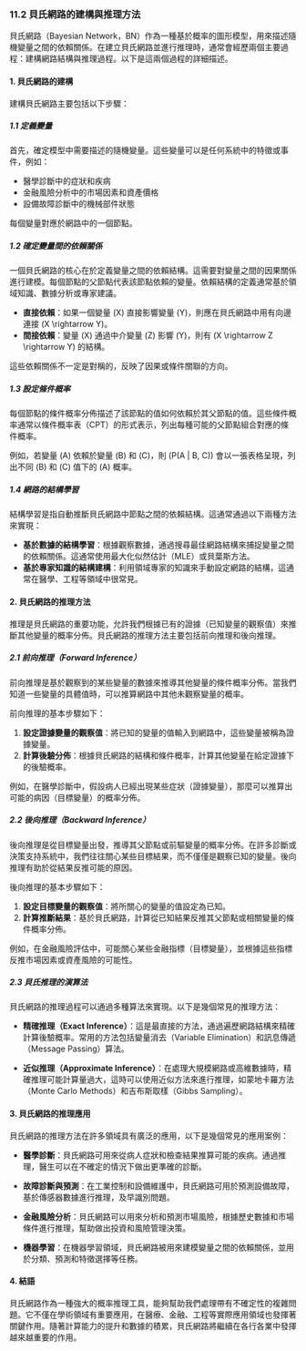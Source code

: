 ### 11.2 貝氏網路的建構與推理方法

貝氏網路（Bayesian Network，BN）作為一種基於概率的圖形模型，用來描述隨機變量之間的依賴關係。在建立貝氏網路並進行推理時，通常會經歷兩個主要過程：建構網路結構與推理過程。以下是這兩個過程的詳細描述。

#### 1. 貝氏網路的建構

建構貝氏網路主要包括以下步驟：

##### 1.1 定義變量

首先，確定模型中需要描述的隨機變量。這些變量可以是任何系統中的特徵或事件，例如：

- 醫學診斷中的症狀和疾病
- 金融風險分析中的市場因素和資產價格
- 設備故障診斷中的機械部件狀態

每個變量對應於網路中的一個節點。

##### 1.2 確定變量間的依賴關係

一個貝氏網路的核心在於定義變量之間的依賴結構。這需要對變量之間的因果關係進行建模。每個節點的父節點代表該節點依賴的變量。依賴結構的定義通常基於領域知識、數據分析或專家建議。

- **直接依賴**：如果一個變量 \(X\) 直接影響變量 \(Y\)，則應在貝氏網路中用有向邊連接 \(X \rightarrow Y\)。
- **間接依賴**：變量 \(X\) 通過中介變量 \(Z\) 影響 \(Y\)，則有 \(X \rightarrow Z \rightarrow Y\) 的結構。

這些依賴關係不一定是對稱的，反映了因果或條件關聯的方向。

##### 1.3 設定條件概率

每個節點的條件概率分佈描述了該節點的值如何依賴於其父節點的值。這些條件概率通常以條件概率表（CPT）的形式表示，列出每種可能的父節點組合對應的條件概率。

例如，若變量 \(A\) 依賴於變量 \(B\) 和 \(C\)，則 \(P(A | B, C)\) 會以一張表格呈現，列出不同 \(B\) 和 \(C\) 值下的 \(A\) 概率。

##### 1.4 網路的結構學習

結構學習是指自動推斷貝氏網路中節點之間的依賴結構。這通常通過以下兩種方法來實現：

- **基於數據的結構學習**：根據觀察數據，通過搜尋最佳網路結構來捕捉變量之間的依賴關係。這通常使用最大化似然估計（MLE）或貝葉斯方法。
- **基於專家知識的結構建構**：利用領域專家的知識來手動設定網路的結構，這通常在醫學、工程等領域中很常見。

#### 2. 貝氏網路的推理方法

推理是貝氏網路的重要功能，允許我們根據已有的證據（已知變量的觀察值）來推斷其他變量的概率分佈。貝氏網路的推理方法主要包括前向推理和後向推理。

##### 2.1 前向推理（Forward Inference）

前向推理是基於觀察到的某些變量的數據來推導其他變量的條件概率分佈。當我們知道一些變量的具體值時，可以推算網路中其他未觀察變量的概率。

前向推理的基本步驟如下：

1. **設定證據變量的觀察值**：將已知的變量的值輸入到網路中，這些變量被稱為證據變量。
2. **計算後驗分佈**：根據貝氏網路的結構和條件概率，計算其他變量在給定證據下的後驗概率。

例如，在醫學診斷中，假設病人已經出現某些症狀（證據變量），那麼可以推算出可能的病因（目標變量）的概率分佈。

##### 2.2 後向推理（Backward Inference）

後向推理是從目標變量出發，推導其父節點或前驅變量的概率分佈。在許多診斷或決策支持系統中，我們往往關心某些目標結果，而不僅僅是觀察已知的變量。後向推理有助於從結果反推可能的原因。

後向推理的基本步驟如下：

1. **設定目標變量的觀察值**：將所關心的變量的值設定為已知。
2. **計算推斷結果**：基於貝氏網路，計算從已知結果反推其父節點或相關變量的條件概率分佈。

例如，在金融風險評估中，可能關心某些金融指標（目標變量），並根據這些指標反推市場因素或資產風險的可能性。

##### 2.3 貝氏推理的演算法

貝氏網路的推理過程可以通過多種算法來實現。以下是幾個常見的推理方法：

- **精確推理（Exact Inference）**：這是最直接的方法，通過遍歷網路結構來精確計算後驗概率。常用的方法包括變量消去（Variable Elimination）和訊息傳遞（Message Passing）算法。
  
- **近似推理（Approximate Inference）**：在處理大規模網路或高維數據時，精確推理可能計算量過大，這時可以使用近似方法來進行推理，如蒙地卡羅方法（Monte Carlo Methods）和吉布斯取樣（Gibbs Sampling）。

#### 3. 貝氏網路的推理應用

貝氏網路的推理方法在許多領域具有廣泛的應用，以下是幾個常見的應用案例：

- **醫學診斷**：貝氏網路可用來從病人症狀和檢查結果推算可能的疾病。通過推理，醫生可以在不確定的情況下做出更準確的診斷。

- **故障診斷與預測**：在工業控制和設備維護中，貝氏網路可用於預測設備故障，基於傳感器數據進行推理，及早識別問題。

- **金融風險分析**：貝氏網路可以用來分析和預測市場風險，根據歷史數據和市場條件進行推理，幫助做出投資和風險管理決策。

- **機器學習**：在機器學習領域，貝氏網路被用來建模變量之間的依賴關係，並用於分類、預測和特徵選擇等任務。

#### 4. 結語

貝氏網路作為一種強大的概率推理工具，能夠幫助我們處理帶有不確定性的複雜問題。它不僅在學術領域有重要應用，在醫療、金融、工程等實際應用領域也發揮著關鍵作用。隨著計算能力的提升和數據的積累，貝氏網路將繼續在各行各業中發揮越來越重要的作用。